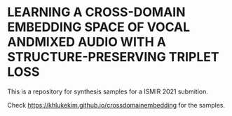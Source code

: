 # LEARNING A CROSS-DOMAIN EMBEDDING SPACE OF VOCAL ANDMIXED AUDIO WITH A STRUCTURE-PRESERVING TRIPLET LOSS

This is a repository for synthesis samples for a ISMIR 2021 submition.

Check https://khlukekim.github.io/crossdomainembedding for the samples.
